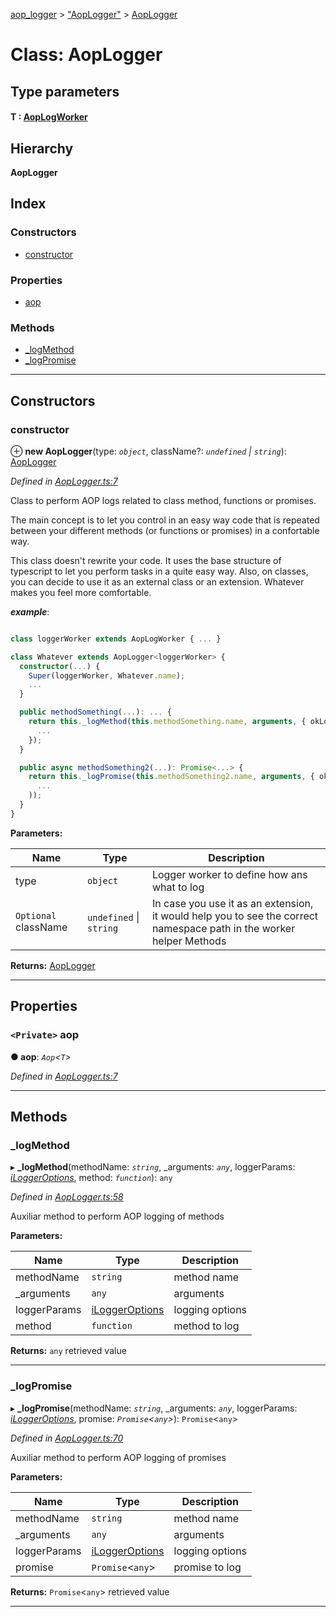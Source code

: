 [aop_logger](../README.md) > ["AopLogger"](../modules/_aoplogger_.md) > [AopLogger](../classes/_aoplogger_.aoplogger.md)

# Class: AopLogger

## Type parameters
#### T :  [AopLogWorker](_aoplogworker_.aoplogworker.md)
## Hierarchy

**AopLogger**

## Index

### Constructors

* [constructor](_aoplogger_.aoplogger.md#constructor)

### Properties

* [aop](_aoplogger_.aoplogger.md#aop)

### Methods

* [_logMethod](_aoplogger_.aoplogger.md#_logmethod)
* [_logPromise](_aoplogger_.aoplogger.md#_logpromise)

---

## Constructors

<a id="constructor"></a>

###  constructor

⊕ **new AopLogger**(type: *`object`*, className?: *`undefined` \| `string`*): [AopLogger](_aoplogger_.aoplogger.md)

*Defined in [AopLogger.ts:7](https://github.com/thewazaa/ts-aop_logger/blob/4ec8220/src/AopLogger.ts#L7)*

Class to perform AOP logs related to class method, functions or promises.

The main concept is to let you control in an easy way code that is repeated between your different methods (or functions or promises) in a confortable way.

This class doesn't rewrite your code. It uses the base structure of typescript to let you perform tasks in a quite easy way. Also, on classes, you can decide to use it as an external class or an extension. Whatever makes you feel more comfortable.

*__example__*:
 ```typescript

class loggerWorker extends AopLogWorker { ... }

class Whatever extends AopLogger<loggerWorker> {
   constructor(...) {
     Super(loggerWorker, Whatever.name);
     ...
   }

   public methodSomething(...): ... {
     return this._logMethod(this.methodSomething.name, arguments, { okLog: eLogLevel.info, koLog: eLogLevel.error, okMessage: 'ok', koMessage: 'ko' }, () => {
       ...
     });
   }

   public async methodSomething2(...): Promise<...> {
     return this._logPromise(this.methodSomething2.name, arguments, { okLog: eLogLevel.info, koLog: eLogLevel.error, okMessage: 'ok', koMessage: 'ko' }, new Promise(
       ...
     ));
   }
}
```

**Parameters:**

| Name | Type | Description |
| ------ | ------ | ------ |
| type | `object` |  Logger worker to define how ans what to log |
| `Optional` className | `undefined` \| `string` |  In case you use it as an extension, it would help you to see the correct namespace path in the worker helper Methods |

**Returns:** [AopLogger](_aoplogger_.aoplogger.md)

___

## Properties

<a id="aop"></a>

### `<Private>` aop

**● aop**: *`Aop`<`T`>*

*Defined in [AopLogger.ts:7](https://github.com/thewazaa/ts-aop_logger/blob/4ec8220/src/AopLogger.ts#L7)*

___

## Methods

<a id="_logmethod"></a>

###  _logMethod

▸ **_logMethod**(methodName: *`string`*, _arguments: *`any`*, loggerParams: *[iLoggerOptions](../interfaces/_interfaces_.iloggeroptions.md)*, method: *`function`*): `any`

*Defined in [AopLogger.ts:58](https://github.com/thewazaa/ts-aop_logger/blob/4ec8220/src/AopLogger.ts#L58)*

Auxiliar method to perform AOP logging of methods

**Parameters:**

| Name | Type | Description |
| ------ | ------ | ------ |
| methodName | `string` |  method name |
| _arguments | `any` |  arguments |
| loggerParams | [iLoggerOptions](../interfaces/_interfaces_.iloggeroptions.md) |  logging options |
| method | `function` |  method to log |

**Returns:** `any`
retrieved value

___
<a id="_logpromise"></a>

###  _logPromise

▸ **_logPromise**(methodName: *`string`*, _arguments: *`any`*, loggerParams: *[iLoggerOptions](../interfaces/_interfaces_.iloggeroptions.md)*, promise: *`Promise`<`any`>*): `Promise`<`any`>

*Defined in [AopLogger.ts:70](https://github.com/thewazaa/ts-aop_logger/blob/4ec8220/src/AopLogger.ts#L70)*

Auxiliar method to perform AOP logging of promises

**Parameters:**

| Name | Type | Description |
| ------ | ------ | ------ |
| methodName | `string` |  method name |
| _arguments | `any` |  arguments |
| loggerParams | [iLoggerOptions](../interfaces/_interfaces_.iloggeroptions.md) |  logging options |
| promise | `Promise`<`any`> |  promise to log |

**Returns:** `Promise`<`any`>
retrieved value

___

